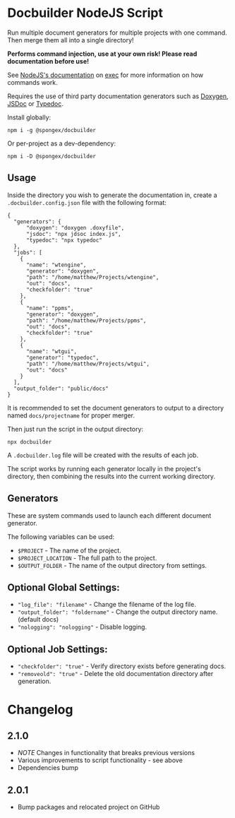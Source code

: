 # Docbuilder NodeJS Script

Run multiple document generators for multiple projects with one command.  Then merge them all into a single directory!

__Performs command injection, use at your own risk!  Please read documentation before use!__

See [NodeJS's documentation](https://nodejs.org/api/child_process.html#child_processexeccommand-options-callback) on [exec](https://nodejs.org/api/child_process.html#child_processexeccommand-options-callback) for more information on how commands work.

Requires the use of third party documentation generators such as [Doxygen](https://www.doxygen.nl/index.html), [JSDoc](https://jsdoc.app/) or [Typedoc](https://typedoc.org/).

Install globally:
```
npm i -g @spongex/docbuilder
```

Or per-project as a dev-dependency:
```
npm i -D @spongex/docbuilder
```

## Usage

Inside the directory you wish to generate the documentation in, create a `.docbuilder.config.json` file with the following format:
```
{
  "generators": {
      "doxygen": "doxygen .doxyfile",
      "jsdoc": "npx jdsoc index.js",
      "typedoc": "npx typedoc"
  },
  "jobs": [
    {
      "name": "wtengine",
      "generator": "doxygen",
      "path": "/home/matthew/Projects/wtengine",
      "out": "docs",
      "checkfolder": "true"
    },
    {
      "name": "ppms",
      "generator": "doxygen",
      "path": "/home/matthew/Projects/ppms",
      "out": "docs",
      "checkfolder": "true"
    },
    {
      "name": "wtgui",
      "generator": "typedoc",
      "path": "/home/matthew/Projects/wtgui",
      "out": "docs"
    }
  ],
  "output_folder": "public/docs"
}
```

It is recommended to set the document generators to output to a directory named `docs/projectname` for proper merger.

Then just run the script in the output directory:
```
npx docbuilder
```

A `.docbuilder.log` file will be created with the results of each job.

The script works by running each generator locally in the project's directory, then combining the results into the current working directory.

## Generators
These are system commands used to launch each different document generator.

The following variables can be used:
- `$PROJECT` - The name of the project.
- `$PROJECT_LOCATION` - The full path to the project.
- `$OUTPUT_FOLDER` - The name of the output directory from settings.

## Optional Global Settings:
- `"log_file": "filename"` - Change the filename of the log file.
- `"output_folder": "foldername"` - Change the output directory name. (default docs)
- `"nologging": "nologging"` - Disable logging.

## Optional Job Settings:
- `"checkfolder": "true"` - Verify directory exists before generating docs.
- `"removeold": "true"` - Delete the old documentation directory after generation.

# Changelog

## 2.1.0
- *NOTE* Changes in functionality that breaks previous versions
- Various improvements to script functionality - see above
- Dependencies bump

## 2.0.1
- Bump packages and relocated project on GitHub
